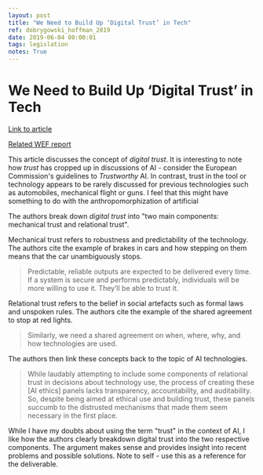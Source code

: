 ```yaml
---
layout: post
title: "We Need to Build Up ‘Digital Trust’ in Tech"
ref: dobrygowski_hoffman_2019
date: 2019-06-04 00:00:01
tags: legislation
notes: True
---
```


# We Need to Build Up ‘Digital Trust’ in Tech

[Link to article](https://www.wired.com/story/we-need-to-build-up-digital-trust-in-tech/)

[Related WEF report](https://www.weforum.org/reports/data-collaboration-for-the-common-good-enabling-trust-and-innovation-through-public-private-partnerships)

This article discusses the concept of *digital trust*. It is interesting to note how *trust* has cropped up in discussions of AI - consider the European Commission's guidelines to *Trustworthy* AI. In contrast, trust in the tool or technology appears to be rarely discussed for previous technologies such as automobiles, mechanical flight or guns. I feel that this might have something to do with the anthropomorphization of artificial

The authors break down *digital trust* into "two main components: mechanical trust and relational trust".

Mechanical trust refers to robustness and predictability of the technology. The authors cite the example of brakes in cars and how stepping on them means that the car unambiguously stops.

> Predictable, reliable outputs are expected to be delivered every time. If a system is secure and performs predictably, individuals will be more willing to use it. They’ll be able to trust it.

Relational trust refers to the belief in social artefacts such as formal laws and unspoken rules. The authors cite the example of the shared agreement to stop at red lights.

> Similarly, we need a shared agreement on when, where, why, and how technologies are used.

The authors then link these concepts back to the topic of AI technologies.

> While laudably attempting to include some components of relational trust in decisions about technology use, the process of creating these [AI ethics] panels lacks transparency, accountability, and auditability. So, despite being aimed at ethical use and building trust, these panels succumb to the distrusted mechanisms that made them seem necessary in the first place.

While I have my doubts about using the term "trust" in the context of AI, I like how the authors clearly breakdown digital trust into the two respective components. The argument makes sense and provides insight into recent problems and possible solutions. Note to self - use this as a reference for the deliverable.
